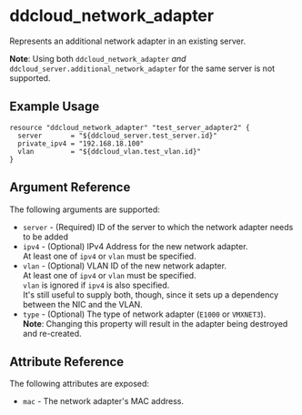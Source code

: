 # ddcloud\_network\_adapter

Represents an additional network adapter in an existing server.

**Note**: Using both `ddcloud_network_adapter` _and_ `ddcloud_server.additional_network_adapter` for the same server is not supported.

## Example Usage

```
resource "ddcloud_network_adapter" "test_server_adapter2" {
  server       = "${ddcloud_server.test_server.id}"
  private_ipv4 = "192.168.18.100"
  vlan         = "${ddcloud_vlan.test_vlan.id}"
}
```

## Argument Reference

The following arguments are supported:

* `server` - (Required) ID of the server to which the network adapter needs to be added
* `ipv4` - (Optional) IPv4 Address for the new network adapter.  
At least one of `ipv4` or `vlan` must be specified.
* `vlan` - (Optional) VLAN ID of the new network adapter.  
At least one of `ipv4` or `vlan` must be specified.  
`vlan` is ignored if `ipv4` is also specified.  
It's still useful to supply both, though, since it sets up a dependency between the NIC and the VLAN.
* `type` - (Optional) The type of network adapter (`E1000` or `VMXNET3`).  
**Note**: Changing this property will result in the adapter being destroyed and re-created.

## Attribute Reference

The following attributes are exposed:

* `mac` - The network adapter's MAC address.
